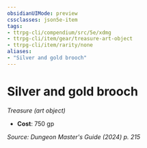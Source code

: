 ```yaml
---
obsidianUIMode: preview
cssclasses: json5e-item
tags:
- ttrpg-cli/compendium/src/5e/xdmg
- ttrpg-cli/item/gear/treasure-art-object
- ttrpg-cli/item/rarity/none
aliases: 
- "Silver and gold brooch"
---
```

# Silver and gold brooch
*Treasure (art object)*  

- **Cost**: 750 gp

*Source: Dungeon Master's Guide (2024) p. 215*